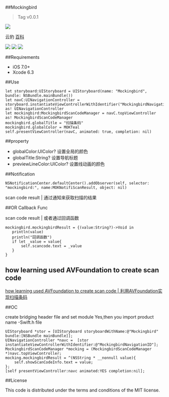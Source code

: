 ##Mockingbird

>Tag v0.0.1

![](animal-162020_640.png)

云豹 [百科](http://baike.baidu.com/link?url=gF7smIfonFbZnkcAnZnQgAjHA1R5DHFIyIwEevmIWZKQ84u2fBeXGyMVFx-3NPY7Mg3nzChsS-rOpgARvWSBpq)

![](https://img.shields.io/jenkins/s/https/jenkins.qa.ubuntu.com/precise-desktop-amd64_default.svg)
![](https://img.shields.io/github/license/mashape/apistatus.svg)
![](https://camo.githubusercontent.com/770175f6c01d89c84a020706126a9e6399ff76c4/68747470733a2f2f696d672e736869656c64732e696f2f636f636f61706f64732f702f4b696e676669736865722e7376673f7374796c653d666c6174)

##Requirements

* iOS 7.0+
* Xcode 6.3

##Use

	let storyboard:UIStoryboard = UIStoryboard(name: "Mockingbird", bundle: NSBundle.mainBundle())
    let navC:UINavigationController = storyboard.instantiateViewControllerWithIdentifier("MockingbirdNavigationID") as! UINavigationController
    let mockingbird:MockingbirdScanCodeManager = navC.topViewController as! MockingbirdScanCodeManager
    mockingbird.globalTitle = "扫描条码"
    mockingbird.globalColor = MOKTeal
    self.presentViewController(navC, animated: true, completion: nil)

##property
    
*  globalColor:UIColor?  设置全局的颜色
*  globalTitle:String?  设置导航标题
*  previewLineColor:UIColor?  设置线动画的颜色

##Notification

	NSNotificationCenter.defaultCenter().addObserver(self, selector: "mockingbird:", name:MOKNotifiScanResult, object: nil)

scan code result | 通过通知来获取扫描的结果

##OR Callback Func

scan code result | 或者通过回调函数

	mockingbird.mockingbirdResult = {(value:String?)->Void in
       println(value)
       println("回调函数")
       if let _value = value{
           self.scancode.text = _value
       }
    }

## how learning used AVFoundation to create scan code

[how learning used AVFoundation to create scan code | 利用AVFoundation实现扫描条码](http://lcepy.github.io/2015/06/16/%E5%88%A9%E7%94%A8AVFoundation%E5%AE%9E%E7%8E%B0%E6%89%AB%E6%8F%8F%E6%9D%A1%E7%A0%81/)

##OC

create bridging header file and set module Yes,then you import product name -Swift.h file

	UIStoryboard *stor = [UIStoryboard storyboardWithName:@"Mockingbird" bundle:[NSBundle mainBundle]];
    UINavigationController *navc =  [stor instantiateViewControllerWithIdentifier:@"MockingbirdNavigationID"];
    MockingbirdScanCodeManager *mocking = (MockingbirdScanCodeManager *)navc.topViewController;
    mocking.mockingbirdResult = ^(NSString * __nonnull value){
        self.showScanCodeInfo.text = value;
    };
    [self presentViewController:navc animated:YES completion:nil];

##License

This code is distributed under the terms and conditions of the MIT license.


